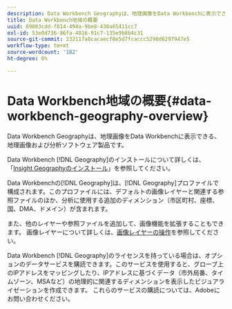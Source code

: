 ```yaml
---
description: Data Workbench Geographyは、地理画像をData Workbenchに表示できる、地理画像および分析ソフトウェア製品です。
title: Data Workbench地域の概要
uuid: 69003cdd-f814-494a-9be8-438a65411cc7
exl-id: 53e0d736-86fa-4816-91c7-135e9b8b4c31
source-git-commit: 232117a8cacaecf8e5d7fcaccc5290d6297947e5
workflow-type: tm+mt
source-wordcount: '182'
ht-degree: 0%

---
```


# Data Workbench地域の概要{#data-workbench-geography-overview}

Data Workbench Geographyは、地理画像をData Workbenchに表示できる、地理画像および分析ソフトウェア製品です。

Data Workbench [!DNL Geography]のインストールについて詳しくは、「[Insight Geographyのインストール](../../home/c-geo-oview/c-inst-geo/c-inst-geo.md)」を参照してください。

Data Workbenchの[!DNL Geography]は、[!DNL Geography]プロファイルで構成されます。このプロファイルには、デフォルトの画像レイヤーと関連する参照ファイルのほか、分析に使用する追加のディメンション（市区町村、座標、国、DMA、ドメイン）が含まれます。

また、他のレイヤーや参照ファイルを追加して、画像機能を拡張することもできます。 画像レイヤーについて詳しくは、[画像レイヤーの操作](https://experienceleague.adobe.com/docs/data-workbench/using/client/imagery-layers/c-ustd-img-layers.html)を参照してください。

Data Workbench [!DNL Geography]のライセンスを持っている場合は、オプションのデータサービスを購読できます。このサービスを使用すると、グローブ上のIPアドレスをマッピングしたり、IPアドレスに基づくデータ（市外局番、タイムゾーン、MSAなど）の地理的に関連するディメンションを表示したビジュアライゼーションを作成できます。 これらのサービスの購読については、Adobeにお問い合わせください。
